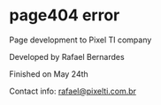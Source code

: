 # page404 error
Page development to Pixel TI company

Developed by Rafael Bernardes 

Finished on May 24th

Contact info:
rafael@pixelti.com.br
